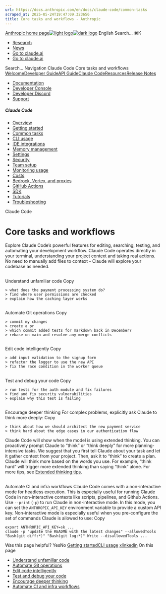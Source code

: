 ```yaml
---
url: https://docs.anthropic.com/en/docs/claude-code/common-tasks
scraped_at: 2025-05-24T19:47:09.323656
title: Core tasks and workflows - Anthropic
---
```


[Anthropic home page![light logo](https://mintlify.s3.us-west-1.amazonaws.com/anthropic/logo/light.svg)![dark logo](https://mintlify.s3.us-west-1.amazonaws.com/anthropic/logo/dark.svg)](https://docs.anthropic.com/)
English
Search...
⌘K
  * [Research](https://www.anthropic.com/research)
  * [News](https://www.anthropic.com/news)
  * [Go to claude.ai](https://claude.ai/)
  * [Go to claude.ai](https://claude.ai/)


Search...
Navigation
Claude Code
Core tasks and workflows
[Welcome](https://docs.anthropic.com/en/home)[Developer Guide](https://docs.anthropic.com/en/docs/welcome)[API Guide](https://docs.anthropic.com/en/api/overview)[Claude Code](https://docs.anthropic.com/en/docs/claude-code/overview)[Resources](https://docs.anthropic.com/en/resources/overview)[Release Notes](https://docs.anthropic.com/en/release-notes/overview)
* [Documentation](https://docs.anthropic.com/en/home)
* [Developer Console](https://console.anthropic.com/)
* [Developer Discord](https://www.anthropic.com/discord)
* [Support](https://support.anthropic.com/)
##### Claude Code
  * [Overview](https://docs.anthropic.com/en/docs/claude-code/overview)
  * [Getting started](https://docs.anthropic.com/en/docs/claude-code/getting-started)
  * [Common tasks](https://docs.anthropic.com/en/docs/claude-code/common-tasks)
  * [CLI usage](https://docs.anthropic.com/en/docs/claude-code/cli-usage)
  * [IDE integrations](https://docs.anthropic.com/en/docs/claude-code/ide-integrations)
  * [Memory management](https://docs.anthropic.com/en/docs/claude-code/memory)
  * [Settings](https://docs.anthropic.com/en/docs/claude-code/settings)
  * [Security](https://docs.anthropic.com/en/docs/claude-code/security)
  * [Team setup](https://docs.anthropic.com/en/docs/claude-code/team)
  * [Monitoring usage](https://docs.anthropic.com/en/docs/claude-code/monitoring-usage)
  * [Costs](https://docs.anthropic.com/en/docs/claude-code/costs)
  * [Bedrock, Vertex, and proxies](https://docs.anthropic.com/en/docs/claude-code/bedrock-vertex-proxies)
  * [GitHub Actions](https://docs.anthropic.com/en/docs/claude-code/github-actions)
  * [SDK](https://docs.anthropic.com/en/docs/claude-code/sdk)
  * [Tutorials](https://docs.anthropic.com/en/docs/claude-code/tutorials)
  * [Troubleshooting](https://docs.anthropic.com/en/docs/claude-code/troubleshooting)


Claude Code
# Core tasks and workflows
Explore Claude Code’s powerful features for editing, searching, testing, and automating your development workflow.
Claude Code operates directly in your terminal, understanding your project context and taking real actions. No need to manually add files to context - Claude will explore your codebase as needed.
## 
[​](https://docs.anthropic.com/en/docs/claude-code/common-tasks#understand-unfamiliar-code)
Understand unfamiliar code
Copy
```
> what does the payment processing system do?
> find where user permissions are checked
> explain how the caching layer works

```

## 
[​](https://docs.anthropic.com/en/docs/claude-code/common-tasks#automate-git-operations)
Automate Git operations
Copy
```
> commit my changes
> create a pr
> which commit added tests for markdown back in December?
> rebase on main and resolve any merge conflicts

```

## 
[​](https://docs.anthropic.com/en/docs/claude-code/common-tasks#edit-code-intelligently)
Edit code intelligently
Copy
```
> add input validation to the signup form
> refactor the logger to use the new API
> fix the race condition in the worker queue

```

## 
[​](https://docs.anthropic.com/en/docs/claude-code/common-tasks#test-and-debug-your-code)
Test and debug your code
Copy
```
> run tests for the auth module and fix failures
> find and fix security vulnerabilities
> explain why this test is failing

```

## 
[​](https://docs.anthropic.com/en/docs/claude-code/common-tasks#encourage-deeper-thinking)
Encourage deeper thinking
For complex problems, explicitly ask Claude to think more deeply:
Copy
```
> think about how we should architect the new payment service
> think hard about the edge cases in our authentication flow

```

Claude Code will show when the model is using extended thinking. You can proactively prompt Claude to “think” or “think deeply” for more planning-intensive tasks. We suggest that you first tell Claude about your task and let it gather context from your project. Then, ask it to “think” to create a plan.
Claude will think more based on the words you use. For example, “think hard” will trigger more extended thinking than saying “think” alone.
For more tips, see [Extended thinking tips](https://docs.anthropic.com/en/docs/build-with-claude/prompt-engineering/extended-thinking-tips).
## 
[​](https://docs.anthropic.com/en/docs/claude-code/common-tasks#automate-ci-and-infra-workflows)
Automate CI and infra workflows
Claude Code comes with a non-interactive mode for headless execution. This is especially useful for running Claude Code in non-interactive contexts like scripts, pipelines, and Github Actions.
Use `--print` (`-p`) to run Claude in non-interactive mode. In this mode, you can set the `ANTHROPIC_API_KEY` environment variable to provide a custom API key.
Non-interactive mode is especially useful when you pre-configure the set of commands Claude is allowed to use:
Copy
```
export ANTHROPIC_API_KEY=sk_...
claude -p "update the README with the latest changes" --allowedTools "Bash(git diff:*)" "Bash(git log:*)" Write --disallowedTools ...

```

Was this page helpful?
YesNo
[Getting started](https://docs.anthropic.com/en/docs/claude-code/getting-started)[CLI usage](https://docs.anthropic.com/en/docs/claude-code/cli-usage)
[x](https://x.com/AnthropicAI)[linkedin](https://www.linkedin.com/company/anthropicresearch)
On this page
  * [Understand unfamiliar code](https://docs.anthropic.com/en/docs/claude-code/common-tasks#understand-unfamiliar-code)
  * [Automate Git operations](https://docs.anthropic.com/en/docs/claude-code/common-tasks#automate-git-operations)
  * [Edit code intelligently](https://docs.anthropic.com/en/docs/claude-code/common-tasks#edit-code-intelligently)
  * [Test and debug your code](https://docs.anthropic.com/en/docs/claude-code/common-tasks#test-and-debug-your-code)
  * [Encourage deeper thinking](https://docs.anthropic.com/en/docs/claude-code/common-tasks#encourage-deeper-thinking)
  * [Automate CI and infra workflows](https://docs.anthropic.com/en/docs/claude-code/common-tasks#automate-ci-and-infra-workflows)



